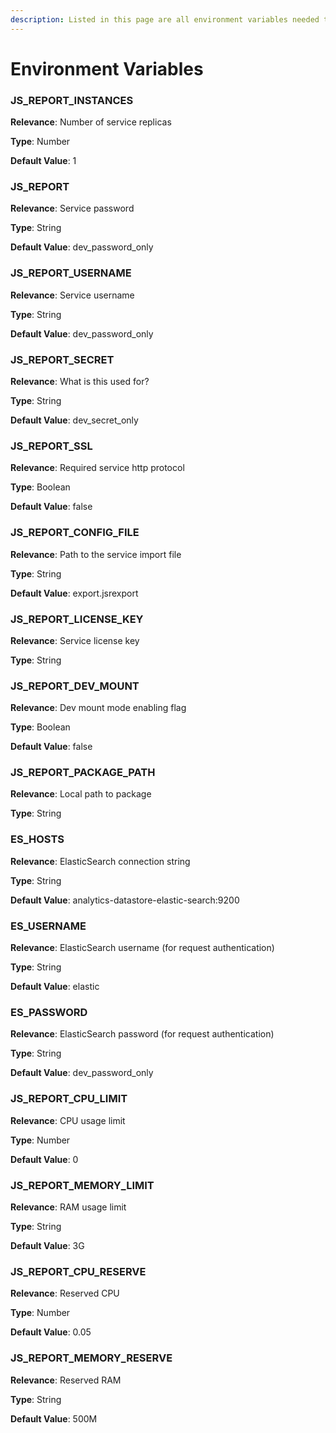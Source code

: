 ```yaml
---
description: Listed in this page are all environment variables needed to run JS Report.
---
```


# Environment Variables

### JS\_REPORT\_INSTANCES

**Relevance**: Number of service replicas&#x20;

**Type**: Number

**Default Value**: 1

### JS\_REPORT

**Relevance**: Service password

**Type**: String

**Default Value**: dev\_password\_only

### JS\_REPORT\_USERNAME

**Relevance**: Service username

**Type**: String

**Default Value**: dev\_password\_only

### JS\_REPORT\_SECRET

**Relevance**: What is this used for?

**Type**: String

**Default Value**: dev\_secret\_only

### &#x20;JS\_REPORT\_SSL

**Relevance**: Required service http protocol

**Type**: Boolean

**Default Value**: false&#x20;

### JS\_REPORT\_CONFIG\_FILE

**Relevance**: Path to the service import file

**Type**: String

**Default Value**: export.jsrexport&#x20;

### JS\_REPORT\_LICENSE\_KEY

**Relevance**: Service license key

**Type**: String

### JS\_REPORT\_DEV\_MOUNT

**Relevance**: Dev mount mode enabling flag

**Type**: Boolean

**Default Value**: false

### JS\_REPORT\_PACKAGE\_PATH

**Relevance**: Local path to package

**Type**: String

### ES\_HOSTS

**Relevance**: ElasticSearch connection string

**Type**: String

**Default Value**: analytics-datastore-elastic-search:9200

### ES\_USERNAME

**Relevance**: ElasticSearch username (for request authentication)

**Type**: String

**Default Value**: elastic

### ES\_PASSWORD

**Relevance**: ElasticSearch password (for request authentication)

**Type**: String

**Default Value**: dev\_password\_only

### JS\_REPORT\_CPU\_LIMIT

**Relevance**: CPU usage limit

**Type**: Number

**Default Value**: 0

### JS\_REPORT\_MEMORY\_LIMIT

**Relevance**: RAM usage limit

**Type**: String

**Default Value**: 3G

### JS\_REPORT\_CPU\_RESERVE

**Relevance**: Reserved CPU

**Type**: Number

**Default Value**: 0.05

### JS\_REPORT\_MEMORY\_RESERVE

**Relevance**: Reserved RAM &#x20;

**Type**: String

**Default Value**: 500M
